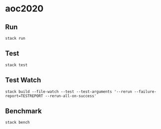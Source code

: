 # aoc2020

## Run

```
stack run
```

## Test

```
stack test
```

## Test Watch

```
stack build --file-watch --test --test-arguments '--rerun --failure-report=TESTREPORT --rerun-all-on-success'
```

## Benchmark

```
stack bench
```
